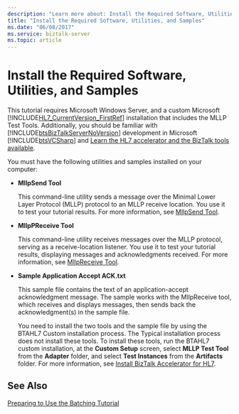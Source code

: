 ```yaml
---
description: "Learn more about: Install the Required Software, Utilities, and Samples"
title: "Install the Required Software, Utilities, and Samples"
ms.date: "06/08/2017"
ms.service: biztalk-server
ms.topic: article
---
```

# Install the Required Software, Utilities, and Samples
This tutorial requires Microsoft Windows Server, and a custom Microsoft [!INCLUDE[HL7_CurrentVersion_FirstRef](../../includes/hl7-currentversion-firstref-md.md)] installation that includes the MLLP Test Tools. Additionally, you should be familiar with [!INCLUDE[btsBizTalkServerNoVersion](../../includes/btsbiztalkservernoversion-md.md)] development in Microsoft [!INCLUDE[btsVCSharp](../../includes/btsvcsharp-md.md)] and [Learn the HL7 accelerator and the BizTalk tools available](../../adapters-and-accelerators/accelerator-hl7/learn-the-hl7-accelerator-and-the-biztalk-tools-available.md).
  
 You must have the following utilities and samples installed on your computer:  
  
- **MllpSend Tool**  
  
   This command-line utility sends a message over the Minimal Lower Layer Protocol (MLLP) protocol to an MLLP receive location. You use it to test your tutorial results. For more information, see [MllpSend Tool](../../adapters-and-accelerators/accelerator-hl7/mllpsend-tool.md).  
  
- **MllpPReceive Tool**  
  
   This command-line utility receives messages over the MLLP protocol, serving as a receive-location listener. You use it to test your tutorial results, displaying messages and acknowledgments received. For more information, see [MllpReceive Tool](../../adapters-and-accelerators/accelerator-hl7/mllpreceive-tool.md).  
  
- **Sample Application Accept ACK.txt**  
  
   This sample file contains the text of an application-accept acknowledgment message. The sample works with the MllpReceive tool, which receives and displays messages, then sends back the acknowledgment(s) in the sample file.  
  
  You need to install the two tools and the sample file by using the BTAHL7 Custom installation process. The Typical installation process does not install these tools. To install these tools, run the BTAHL7 custom installation, at the **Custom Setup** screen, select **MLLP Test Tool** from the **Adapter** folder, and select **Test Instances** from the **Artifacts** folder. For more information, see [Install BizTalk Accelerator for HL7](../../adapters-and-accelerators/accelerator-hl7/install-biztalk-accelerator-for-hl7.md).  
  
## See Also  
 [Preparing to Use the Batching Tutorial](../../adapters-and-accelerators/accelerator-hl7/preparing-to-use-the-batching-tutorial.md)
